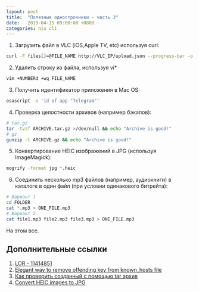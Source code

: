 ```yaml
---
layout: post
title:  "Полезные однострочники - часть 3"
date:   2019-04-15 09:00:00 +0800
categories: nix cli
---
```


1. Загрузить файл в VLC (iOS,Apple TV, etc) используя curl:
```sh
curl -F files[]=@FILE_NAME http://VLC_IP/upload.json --progress-bar -o /dev/stdout
```
2. Удалить строку из файла, используя vi*
```sh
vim +NUMBERd +wq FILE_NAME
```
3. Получить идентификатор приложения в Mac OS:
```sh
osascript -e 'id of app "Telegram"'
```
4. Проверка целостности архивов (например бэкапов):
```sh
# tar.gz
tar -tvzf ARCHIVE.tar.gz >/dev/null && echo "Archive is good!"
# gz
gunzip -t ARCHIVE.gz && echo "Archive is good!"
```
5. Конвертирование HEIC изображений в JPG (используя ImageMagick):
```sh
mogrify -format jpg *.heic
```
6. Соединить несколько mp3 файлов (например, аудиокниги) в каталоге в один файл (при условии одинакового битрейта):
```sh
# Вариант 1
cd FOLDER
cat *.mp3 > ONE_FILE.mp3
# Вариант 2
cat file1.mp3 file2.mp3 file3.mp3 > ONE_FILE.mp3
```

На этом все.

## Дополнительные ссылки

1. [LOR - 11414851](https://www.linux.org.ru/forum/admin/11414851)
2. [Elegant way to remove offending key from known_hosts file](https://coderwall.com/p/xij9gq/elegant-way-to-remove-offending-key-from-known-hosts-file)
3. [Как проверить созданный с помощью tar архив](http://itman.in/tar-check-archive)
4. [Convert HEIC images to JPG](https://zwbetz.com/convert-heic-images-to-jpg)
